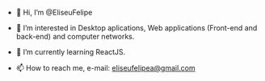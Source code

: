 - 👋 Hi, I’m @EliseuFelipe

- 👀 I’m interested in Desktop aplications, Web applications (Front-end and back-end) and computer networks. 

- 🌱 I’m currently learning ReactJS.

- 📫 How to reach me, e-mail: eliseufelipea@gmail.com

<!---
EliseuFelipe/EliseuFelipe is a ✨ special ✨ repository because its `README.md` (this file) appears on your GitHub profile.
You can click the Preview link to take a look at your changes.
--->
